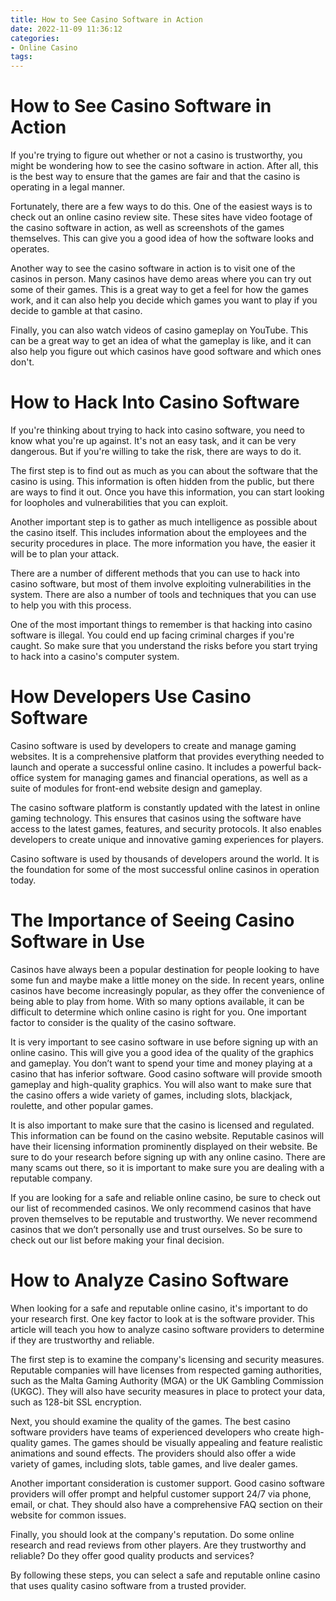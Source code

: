 ```yaml
---
title: How to See Casino Software in Action 
date: 2022-11-09 11:36:12
categories:
- Online Casino
tags:
---
```



#  How to See Casino Software in Action 

If you're trying to figure out whether or not a casino is trustworthy, you might be wondering how to see the casino software in action. After all, this is the best way to ensure that the games are fair and that the casino is operating in a legal manner. 

Fortunately, there are a few ways to do this. One of the easiest ways is to check out an online casino review site. These sites have video footage of the casino software in action, as well as screenshots of the games themselves. This can give you a good idea of how the software looks and operates. 

Another way to see the casino software in action is to visit one of the casinos in person. Many casinos have demo areas where you can try out some of their games. This is a great way to get a feel for how the games work, and it can also help you decide which games you want to play if you decide to gamble at that casino. 

Finally, you can also watch videos of casino gameplay on YouTube. This can be a great way to get an idea of what the gameplay is like, and it can also help you figure out which casinos have good software and which ones don't.

#  How to Hack Into Casino Software 

If you're thinking about trying to hack into casino software, you need to know what you're up against. It's not an easy task, and it can be very dangerous. But if you're willing to take the risk, there are ways to do it.

The first step is to find out as much as you can about the software that the casino is using. This information is often hidden from the public, but there are ways to find it out. Once you have this information, you can start looking for loopholes and vulnerabilities that you can exploit.

Another important step is to gather as much intelligence as possible about the casino itself. This includes information about the employees and the security procedures in place. The more information you have, the easier it will be to plan your attack.

There are a number of different methods that you can use to hack into casino software, but most of them involve exploiting vulnerabilities in the system. There are also a number of tools and techniques that you can use to help you with this process.

One of the most important things to remember is that hacking into casino software is illegal. You could end up facing criminal charges if you're caught. So make sure that you understand the risks before you start trying to hack into a casino's computer system.

#  How Developers Use Casino Software 

Casino software is used by developers to create and manage gaming websites. It is a comprehensive platform that provides everything needed to launch and operate a successful online casino. It includes a powerful back-office system for managing games and financial operations, as well as a suite of modules for front-end website design and gameplay.

The casino software platform is constantly updated with the latest in online gaming technology. This ensures that casinos using the software have access to the latest games, features, and security protocols. It also enables developers to create unique and innovative gaming experiences for players.

Casino software is used by thousands of developers around the world. It is the foundation for some of the most successful online casinos in operation today.

#  The Importance of Seeing Casino Software in Use 

Casinos have always been a popular destination for people looking to have some fun and maybe make a little money on the side. In recent years, online casinos have become increasingly popular, as they offer the convenience of being able to play from home. With so many options available, it can be difficult to determine which online casino is right for you. One important factor to consider is the quality of the casino software.

It is very important to see casino software in use before signing up with an online casino. This will give you a good idea of the quality of the graphics and gameplay. You don’t want to spend your time and money playing at a casino that has inferior software. Good casino software will provide smooth gameplay and high-quality graphics. You will also want to make sure that the casino offers a wide variety of games, including slots, blackjack, roulette, and other popular games.

It is also important to make sure that the casino is licensed and regulated. This information can be found on the casino website. Reputable casinos will have their licensing information prominently displayed on their website. Be sure to do your research before signing up with any online casino. There are many scams out there, so it is important to make sure you are dealing with a reputable company.

If you are looking for a safe and reliable online casino, be sure to check out our list of recommended casinos. We only recommend casinos that have proven themselves to be reputable and trustworthy. We never recommend casinos that we don’t personally use and trust ourselves. So be sure to check out our list before making your final decision.

#  How to Analyze Casino Software

When looking for a safe and reputable online casino, it's important to do your research first. One key factor to look at is the software provider. This article will teach you how to analyze casino software providers to determine if they are trustworthy and reliable.

The first step is to examine the company's licensing and security measures. Reputable companies will have licenses from respected gaming authorities, such as the Malta Gaming Authority (MGA) or the UK Gambling Commission (UKGC). They will also have security measures in place to protect your data, such as 128-bit SSL encryption.

Next, you should examine the quality of the games. The best casino software providers have teams of experienced developers who create high-quality games. The games should be visually appealing and feature realistic animations and sound effects. The providers should also offer a wide variety of games, including slots, table games, and live dealer games.

Another important consideration is customer support. Good casino software providers will offer prompt and helpful customer support 24/7 via phone, email, or chat. They should also have a comprehensive FAQ section on their website for common issues.

Finally, you should look at the company's reputation. Do some online research and read reviews from other players. Are they trustworthy and reliable? Do they offer good quality products and services?

By following these steps, you can select a safe and reputable online casino that uses quality casino software from a trusted provider.